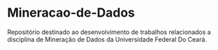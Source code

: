 # Mineracao-de-Dados
Repositório destinado ao desenvolvimento de trabalhos relacionados a disciplina de Mineração de Dados da Universidade Federal Do Ceará.
